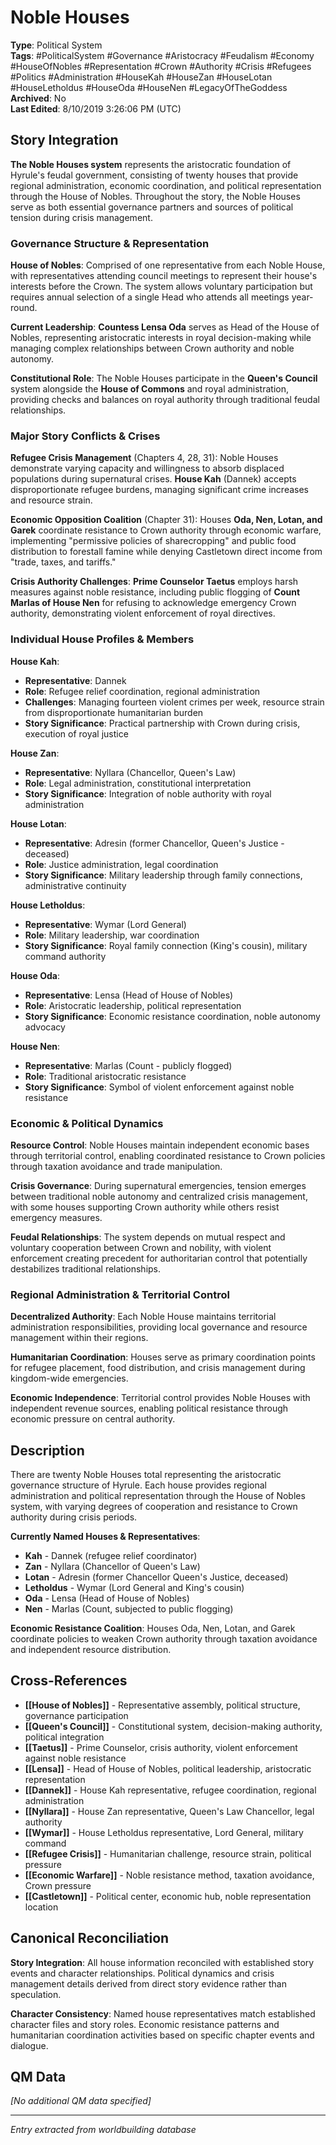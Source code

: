 # Noble Houses

**Type**: Political System  
**Tags**: #PoliticalSystem #Governance #Aristocracy #Feudalism #Economy #HouseOfNobles #Representation #Crown #Authority #Crisis #Refugees #Politics #Administration #HouseKah #HouseZan #HouseLotan #HouseLetholdus #HouseOda #HouseNen #LegacyOfTheGoddess  
**Archived**: No  
**Last Edited**: 8/10/2019 3:26:06 PM (UTC)

## Story Integration

**The Noble Houses system** represents the aristocratic foundation of Hyrule's feudal government, consisting of twenty houses that provide regional administration, economic coordination, and political representation through the House of Nobles. Throughout the story, the Noble Houses serve as both essential governance partners and sources of political tension during crisis management.

### Governance Structure & Representation
**House of Nobles**: Comprised of one representative from each Noble House, with representatives attending council meetings to represent their house's interests before the Crown. The system allows voluntary participation but requires annual selection of a single Head who attends all meetings year-round.

**Current Leadership**: **Countess Lensa Oda** serves as Head of the House of Nobles, representing aristocratic interests in royal decision-making while managing complex relationships between Crown authority and noble autonomy.

**Constitutional Role**: The Noble Houses participate in the **Queen's Council** system alongside the **House of Commons** and royal administration, providing checks and balances on royal authority through traditional feudal relationships.

### Major Story Conflicts & Crises
**Refugee Crisis Management** (Chapters 4, 28, 31): Noble Houses demonstrate varying capacity and willingness to absorb displaced populations during supernatural crises. **House Kah** (Dannek) accepts disproportionate refugee burdens, managing significant crime increases and resource strain.

**Economic Opposition Coalition** (Chapter 31): Houses **Oda, Nen, Lotan, and Garek** coordinate resistance to Crown authority through economic warfare, implementing "permissive policies of sharecropping" and public food distribution to forestall famine while denying Castletown direct income from "trade, taxes, and tariffs."

**Crisis Authority Challenges**: **Prime Counselor Taetus** employs harsh measures against noble resistance, including public flogging of **Count Marlas of House Nen** for refusing to acknowledge emergency Crown authority, demonstrating violent enforcement of royal directives.

### Individual House Profiles & Members

**House Kah**:
- **Representative**: Dannek
- **Role**: Refugee relief coordination, regional administration
- **Challenges**: Managing fourteen violent crimes per week, resource strain from disproportionate humanitarian burden
- **Story Significance**: Practical partnership with Crown during crisis, execution of royal justice

**House Zan**:
- **Representative**: Nyllara (Chancellor, Queen's Law)
- **Role**: Legal administration, constitutional interpretation
- **Story Significance**: Integration of noble authority with royal administration

**House Lotan**:
- **Representative**: Adresin (former Chancellor, Queen's Justice - deceased)
- **Role**: Justice administration, legal coordination
- **Story Significance**: Military leadership through family connections, administrative continuity

**House Letholdus**:
- **Representative**: Wymar (Lord General)
- **Role**: Military leadership, war coordination
- **Story Significance**: Royal family connection (King's cousin), military command authority

**House Oda**:
- **Representative**: Lensa (Head of House of Nobles)
- **Role**: Aristocratic leadership, political representation
- **Story Significance**: Economic resistance coordination, noble autonomy advocacy

**House Nen**:
- **Representative**: Marlas (Count - publicly flogged)
- **Role**: Traditional aristocratic resistance
- **Story Significance**: Symbol of violent enforcement against noble resistance

### Economic & Political Dynamics
**Resource Control**: Noble Houses maintain independent economic bases through territorial control, enabling coordinated resistance to Crown policies through taxation avoidance and trade manipulation.

**Crisis Governance**: During supernatural emergencies, tension emerges between traditional noble autonomy and centralized crisis management, with some houses supporting Crown authority while others resist emergency measures.

**Feudal Relationships**: The system depends on mutual respect and voluntary cooperation between Crown and nobility, with violent enforcement creating precedent for authoritarian control that potentially destabilizes traditional relationships.

### Regional Administration & Territorial Control
**Decentralized Authority**: Each Noble House maintains territorial administration responsibilities, providing local governance and resource management within their regions.

**Humanitarian Coordination**: Houses serve as primary coordination points for refugee placement, food distribution, and crisis management during kingdom-wide emergencies.

**Economic Independence**: Territorial control provides Noble Houses with independent revenue sources, enabling political resistance through economic pressure on central authority.

## Description
There are twenty Noble Houses total representing the aristocratic governance structure of Hyrule. Each house provides regional administration and political representation through the House of Nobles system, with varying degrees of cooperation and resistance to Crown authority during crisis periods.

**Currently Named Houses & Representatives**:
* **Kah** - Dannek (refugee relief coordinator)
* **Zan** - Nyllara (Chancellor of Queen's Law)  
* **Lotan** - Adresin (former Chancellor Queen's Justice, deceased)
* **Letholdus** - Wymar (Lord General and King's cousin)
* **Oda** - Lensa (Head of House of Nobles)
* **Nen** - Marlas (Count, subjected to public flogging)

**Economic Resistance Coalition**: Houses Oda, Nen, Lotan, and Garek coordinate policies to weaken Crown authority through taxation avoidance and independent resource distribution.

## Cross-References
- **[[House of Nobles]]** - Representative assembly, political structure, governance participation
- **[[Queen's Council]]** - Constitutional system, decision-making authority, political integration
- **[[Taetus]]** - Prime Counselor, crisis authority, violent enforcement against noble resistance
- **[[Lensa]]** - Head of House of Nobles, political leadership, aristocratic representation
- **[[Dannek]]** - House Kah representative, refugee coordination, regional administration
- **[[Nyllara]]** - House Zan representative, Queen's Law Chancellor, legal authority
- **[[Wymar]]** - House Letholdus representative, Lord General, military command
- **[[Refugee Crisis]]** - Humanitarian challenge, resource strain, political pressure
- **[[Economic Warfare]]** - Noble resistance method, taxation avoidance, Crown pressure
- **[[Castletown]]** - Political center, economic hub, noble representation location

## Canonical Reconciliation
**Story Integration**: All house information reconciled with established story events and character relationships. Political dynamics and crisis management details derived from direct story evidence rather than speculation.

**Character Consistency**: Named house representatives match established character files and story roles. Economic resistance patterns and humanitarian coordination activities based on specific chapter events and dialogue.

## QM Data
*[No additional QM data specified]*

---
*Entry extracted from worldbuilding database*
